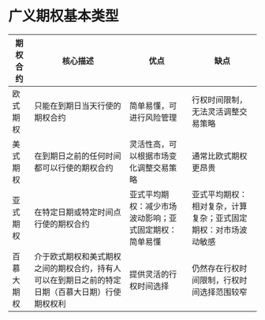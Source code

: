# 广义期权基本类型

| 期权合约   | 核心描述                                 | 优点                                     | 缺点                                       |
| ------------ | ----------------------------------- | ------------------------------------ | ------------------------------------- |
| 欧式期权     | 只能在到期日当天行使的期权合约             | 简单易懂，可进行风险管理                     | 行权时间限制，无法灵活调整交易策略                       |
| 美式期权     | 在到期日之前的任何时间都可以行使的期权合约       | 灵活性高，可以根据市场变化调整交易策略              | 通常比欧式期权更昂贵                             |
| 亚式期权     | 在特定日期或特定时间点行使的期权合约             | 亚式平均期权：减少市场波动影响；亚式固定期权：简单易懂 | 亚式平均期权：相对复杂，计算复杂；亚式固定期权：对市场波动敏感 |
| 百慕大期权   | 介于欧式期权和美式期权之间的期权合约，持有人可以在到期日之前的特定日期（百慕大日期）行使期权权利 | 提供灵活的行权时间选择                       | 仍然存在行权时间限制，行权时间选择范围较窄                   |

